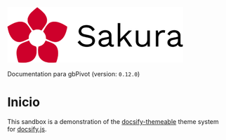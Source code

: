 <img alt="gbPivot" id="readme-logo" src="images/logotipo.png"/>

<p id="lang-ver">Documentation para gbPivot (version: <code>0.12.0</code>)</p>

# Inicio

This sandbox is a demonstration of the [docsify-themeable](https://jhildenbiddle.github.io/docsify-themeable/) theme system for [docsify.js](https://docsify.js.org/). 

